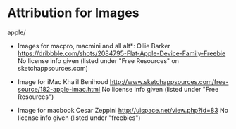 Attribution for Images
======================

apple/
- Images for macpro, macmini and all alt*:
  Ollie Barker
  https://dribbble.com/shots/2084795-Flat-Apple-Device-Family-Freebie
  No license info given (listed under "Free Resources" on sketchappsources.com)

- Image for iMac
  Khalil Benihoud
  http://www.sketchappsources.com/free-source/182-apple-imac.html
  No license info given (listed under "Free Resources")

- Image for macbook
  Cesar Zeppini
  http://uispace.net/view.php?id=83
  No license info given (listed under "freebies")
